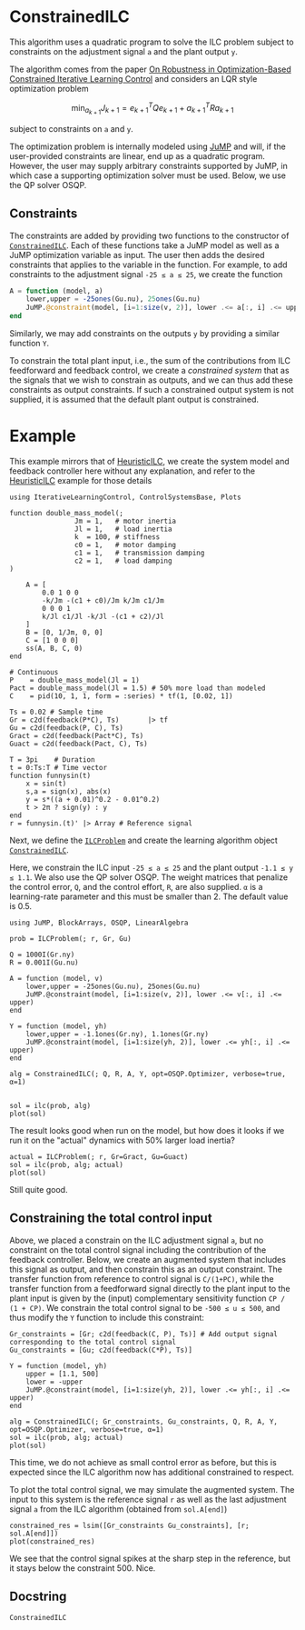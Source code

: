 # ConstrainedILC

This algorithm uses a quadratic program to solve the ILC problem subject to constraints on the adjustment signal ``a`` and the plant output ``y``. 

The algorithm comes from the paper [On Robustness in Optimization-Based Constrained Iterative Learning Control](https://arxiv.org/abs/2203.05291) and considers an LQR style optimization problem
```math
\operatorname{min}_{a_{k+1}} J_{k+1} = e_{k+1}^T Q e_{k+1} + a_{k+1}^T R a_{k+1}
```
subject to constraints on ``a`` and ``y``.

The optimization problem is internally modeled using [JuMP](https://jump.dev/JuMP.jl/stable/) and will, if the user-provided constraints are linear, end up as a quadratic program. However, the user may supply arbitrary constraints supported by JuMP, in which case a supporting optimization solver must be used. Below, we use the QP solver OSQP.

## Constraints

The constraints are added by providing two functions to the constructor of [`ConstrainedILC`](@ref). Each of these functions take a JuMP model as well as a JuMP optimization variable as input. The user then adds the desired constraints that applies to the variable in the function. For example, to add constraints to the adjustment signal ``-25 ≤ a ≤ 25``, we create the function
```julia
A = function (model, a)
    lower,upper = -25ones(Gu.nu), 25ones(Gu.nu)
    JuMP.@constraint(model, [i=1:size(v, 2)], lower .<= a[:, i] .<= upper)
end
```

Similarly, we may add constraints on the outputs ``y`` by providing a similar function ``Y``.

To constrain the total plant input, i.e., the sum of the contributions from ILC feedforward and feedback control, we create a _constrained system_ that as the signals that we wish to constrain as outputs, and we can thus add these constraints as output constraints. If such a constrained output system is not supplied, it is assumed that the default plant output is constrained.

# Example

This example mirrors that of [HeuristicILC](@ref), we create the system model and feedback controller here without any explanation, and refer to the [HeuristicILC](@ref) example for those details
```@example OPTIMIZATION_ILC
using IterativeLearningControl, ControlSystemsBase, Plots

function double_mass_model(; 
                Jm = 1,   # motor inertia
                Jl = 1,   # load inertia
                k  = 100, # stiffness
                c0 = 1,   # motor damping
                c1 = 1,   # transmission damping
                c2 = 1,   # load damping
)

    A = [
        0.0 1 0 0
        -k/Jm -(c1 + c0)/Jm k/Jm c1/Jm
        0 0 0 1
        k/Jl c1/Jl -k/Jl -(c1 + c2)/Jl
    ]
    B = [0, 1/Jm, 0, 0]
    C = [1 0 0 0]
    ss(A, B, C, 0)
end

# Continuous
P    = double_mass_model(Jl = 1)
Pact = double_mass_model(Jl = 1.5) # 50% more load than modeled
C    = pid(10, 1, 1, form = :series) * tf(1, [0.02, 1])

Ts = 0.02 # Sample time
Gr = c2d(feedback(P*C), Ts)       |> tf
Gu = c2d(feedback(P, C), Ts)
Gract = c2d(feedback(Pact*C), Ts)
Guact = c2d(feedback(Pact, C), Ts)

T = 3pi    # Duration
t = 0:Ts:T # Time vector
function funnysin(t)
    x = sin(t)
    s,a = sign(x), abs(x)
    y = s*((a + 0.01)^0.2 - 0.01^0.2)
    t > 2π ? sign(y) : y
end
r = funnysin.(t)' |> Array # Reference signal
```

Next, we define the [`ILCProblem`](@ref) and create the learning algorithm object [`ConstrainedILC`](@ref).

Here, we constrain the ILC input ``-25 ≤ a ≤ 25`` and the plant output ``-1.1 ≤ y ≤ 1.1``. We also use the QP solver OSQP. The weight matrices that penalize the control error, ``Q``, and the control effort, ``R``, are also supplied. ``α`` is a learning-rate parameter and this must be smaller than 2. The default value is 0.5.

```@example OPTIMIZATION_ILC
using JuMP, BlockArrays, OSQP, LinearAlgebra

prob = ILCProblem(; r, Gr, Gu)

Q = 1000I(Gr.ny)
R = 0.001I(Gu.nu)

A = function (model, v)
    lower,upper = -25ones(Gu.nu), 25ones(Gu.nu)
    JuMP.@constraint(model, [i=1:size(v, 2)], lower .<= v[:, i] .<= upper)
end

Y = function (model, yh)
    lower,upper = -1.1ones(Gr.ny), 1.1ones(Gr.ny)
    JuMP.@constraint(model, [i=1:size(yh, 2)], lower .<= yh[:, i] .<= upper)
end

alg = ConstrainedILC(; Q, R, A, Y, opt=OSQP.Optimizer, verbose=true, α=1)


sol = ilc(prob, alg)
plot(sol)
```
The result looks good when run on the model, but how does it looks if we run it on the "actual" dynamics with 50% larger load inertia?

```@example OPTIMIZATION_ILC
actual = ILCProblem(; r, Gr=Gract, Gu=Guact)
sol = ilc(prob, alg; actual)
plot(sol)
```
Still quite good.

## Constraining the total control input
Above, we placed a constrain on the ILC adjustment signal ``a``, but no constraint on the total control signal including the contribution of the feedback controller. Below, we create an augmented system that includes this signal as output, and then constrain this as an output constraint. The transfer function from reference to control signal is ``C/(1+PC)``, while the transfer function from a feedforward signal directly to the plant input to the plant input is given by the (input) complementary sensitivity function ``CP / (1 + CP)``. We constrain the total control signal to be ``-500 ≤ u ≤ 500``, and thus modify the `Y` function to include this constraint:
```@example OPTIMIZATION_ILC
Gr_constraints = [Gr; c2d(feedback(C, P), Ts)] # Add output signal corresponding to the total control signal
Gu_constraints = [Gu; c2d(feedback(C*P), Ts)]

Y = function (model, yh)
    upper = [1.1, 500]
    lower = -upper
    JuMP.@constraint(model, [i=1:size(yh, 2)], lower .<= yh[:, i] .<= upper)
end

alg = ConstrainedILC(; Gr_constraints, Gu_constraints, Q, R, A, Y, opt=OSQP.Optimizer, verbose=true, α=1)
sol = ilc(prob, alg; actual)
plot(sol)
```
This time, we do not achieve as small control error as before, but this is expected since the ILC algorithm now has additional constrained to respect. 

To plot the total control signal, we may simulate the augmented system. The input to this system is the reference signal ``r`` as well as the last adjustment signal ``a`` from the ILC algorithm (obtained from `sol.A[end]`)
```@example OPTIMIZATION_ILC
constrained_res = lsim([Gr_constraints Gu_constraints], [r; sol.A[end]])
plot(constrained_res)
```
We see that the control signal spikes at the sharp step in the reference, but it stays below the constraint 500. Nice.

## Docstring
    
```@docs
ConstrainedILC
```